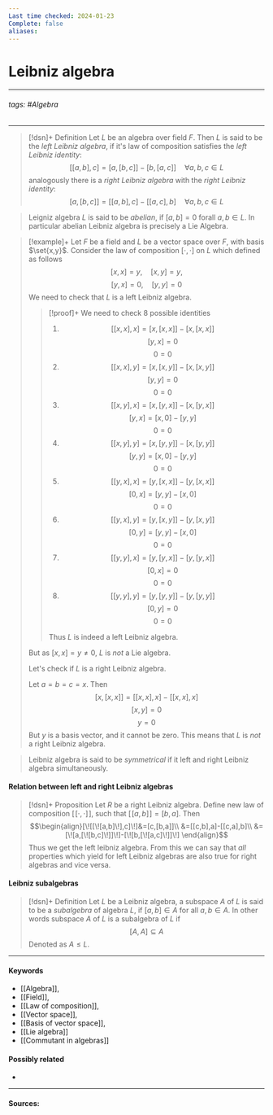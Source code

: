 ```yaml
---
Last time checked: 2024-01-23
Complete: false
aliases:
---
```

# Leibniz algebra
***
###### tags: #Algebra 
***
>[!dsn]+ Definition
>Let $L$ be an algebra over field $F$. Then $L$ is said to be the *left Leibniz algebra*, if it's law of composition satisfies the *left Leibniz identity*:
>$$[[a,b],c]=[a,[b,c]]-[b,[a,c]]\quad\forall a,b,c\in L$$
>analogously there is a *right Leibniz algebra* with the *right Leibniz identity*:
>$$[a,[b,c]]=[[a,b],c]-[[a,c],b]\quad\forall a,b,c\in L$$

>Leigniz algebra $L$ is said to be *abelian*, if $[a,b]=0$ forall $a,b\in L$. In particular abelian Leibniz algebra is precisely a Lie Algebra. 

>[!example]+ 
>Let $F$ be a field and $L$ be a vector space over $F$, with basis $\set{x,y}$. Consider the law of composition $[\cdot,\cdot]$ on $L$ which defined as follows
>$$[x,x]=y,\quad [x,y]=y,$$
>$$[y,x]=0,\quad [y,y]=0$$
>We need to check that $L$ is a left Leibniz algebra. 
>>[!proof]+ 
>>We need to check $8$ possible identities
>>1. $$[[x,x],x]=[x,[x,x]]-[x,[x,x]]$$
>>   $$[y,x]=0$$
>>   $$0=0$$
>>2. $$[[x,x],y]=[x,[x,y]]-[x,[x,y]]$$
>>   $$[y,y]=0$$
>>   $$0=0$$
>>3. $$[[x,y],x]=[x,[y,x]]-[x,[y,x]]$$
>>   $$[y,x]=[x,0]-[y,y]$$
>>   $$0=0$$
>>4. $$[[x,y],y]=[x,[y,y]]-[x,[y,y]]$$
>>   $$[y,y]=[x,0]-[y,y]$$
>>   $$0=0$$
>>5. $$[[y,x],x]=[y,[x,x]]-[y,[x,x]]$$
>>   $$[0,x]=[y,y]-[x,0]$$
>>   $$0=0$$
>>6. $$[[y,x],y]=[y,[x,y]]-[y,[x,y]]$$
>>   $$[0,y]=[y,y]-[x,0]$$
>>   $$0=0$$
>>7. $$[[y,y],x]=[y,[y,x]]-[y,[y,x]]$$
>>   $$[0,x]=0$$
>>   $$0=0$$
>>8. $$[[y,y],y]=[y,[y,y]]-[y,[y,y]]$$
>>   $$[0,y]=0$$
>>   $$0=0$$
>>
>>Thus $L$ is indeed a left Leibniz algebra. 
>
>But as $[x,x]=y\ne0$, $L$ is *not* a Lie algebra.
>
>Let's check if $L$ is a right Leibniz algebra.
>
>Let $a=b=c=x$. Then
>$$[x,[x,x]]=[[x,x],x]-[[x,x],x]$$
>$$[x,y]=0$$
>$$y=0$$
>But $y$ is a basis vector, and it cannot be zero. This means that $L$ is *not* a right Leibniz algebra.

>Leibniz algebra is said to be *symmetrical* if it left and right Leibniz algebra simultaneously.
#### Relation between left and right Leibniz algebras
>[!dsn]+ Proposition
>Let $R$ be a right Leibniz algebra. Define new law of composition $[\![\cdot,\cdot]\!]$, such that $[\![a,b]\!]=[b,a]$. Then
>$$\begin{align}[\![[\![a,b]\!],c]\!]&=[c,[b,a]]\\ &=[[c,b],a]-[[c,a],b]\\ &=[\![a,[\![b,c]\!]]\!]-[\![b,[\![a,c]\!]]\!] \end{align}$$
>Thus we get the left leibniz algebra. From this we can say that *all* properties which yield for left Leibniz algebras are also true for right algebras and vice versa.

#### Leibniz subalgebras
>[!dsn]+ Definition
>Let $L$ be a Leibniz algebra, a subspace $A$ of $L$ is said to be a *subalgebra* of algebra $L$, if $[a,b]\in A$ for all $a,b\in A$. In other words subspace $A$ of $L$ is a subalgebra of $L$ if
>$$[A,A]\subseteq A$$
>Denoted as $A\le L$.
***
#### Keywords
- [[Algebra]],
- [[Field]],
- [[Law of composition]],
- [[Vector space]],
- [[Basis of vector space]],
- [[Lie algebra]]
- [[Commutant in algebras]]
#### Possibly related
- 
***
#### Sources:
